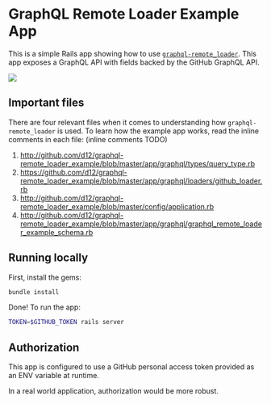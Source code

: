 # GraphQL Remote Loader Example App

This is a simple Rails app showing how to use [`graphql-remote_loader`](https://github.com/d12/graphql-remote_loader). This app exposes a GraphQL API with fields backed by the GitHub GraphQL API.

![](https://i.imgur.com/H16uFGQ.png)

## Important files

There are four relevant files when it comes to understanding how `graphql-remote_loader` is used. To learn how the example app works, read the inline comments in each file: (inline comments TODO)

1. http://github.com/d12/graphql-remote_loader_example/blob/master/app/graphql/types/query_type.rb
2. https://github.com/d12/graphql-remote_loader_example/blob/master/app/graphql/loaders/github_loader.rb
3. http://github.com/d12/graphql-remote_loader_example/blob/master/config/application.rb
4. http://github.com/d12/graphql-remote_loader_example/blob/master/app/graphql/graphql_remote_loader_example_schema.rb

## Running locally

First, install the gems:

```bash
bundle install
```

Done! To run the app:

```bash
TOKEN=$GITHUB_TOKEN rails server
```

## Authorization

This app is configured to use a GitHub personal access token provided as an ENV variable at runtime.

In a real world application, authorization would be more robust.
